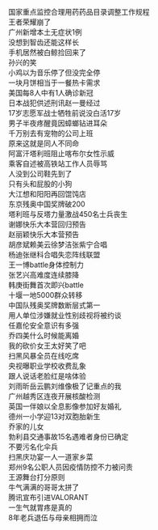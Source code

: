 国家重点监控合理用药药品目录调整工作规程  
王者荣耀崩了  
广州新增本土无症状1例  
没想到智齿还能这样长  
手机居然被白鲸捡回来了  
孙兴的笑  
小鸡以为音乐停了但没完全停  
一块月饼相当于一餐热卡需求  
美国每8人中有1人确诊新冠  
日本战犯供述刑讯赵一曼经过  
17岁志愿军战士牺牲前说没白活17岁  
男子半夜疼醒竟因蟑螂钻进耳朵  
千万别去有宠物的公司上班  
原来这就是同人不同命  
阿富汗塔利班阻止喀布尔女性示威  
乘客自述被高铁站工作人员辱骂  
人没到公司鞋先到了  
只有头和屁股的小狗  
大江想和阳阳再回馄饨店  
东京残奥中国奖牌破200  
塔利班与反塔力量激战450名士兵丧生  
谢娜快乐大本营回归预告  
赵丽颖快乐大本营预告  
胡彦斌赖美云徐梦洁张紫宁合唱  
杨迪张继科合唱失恋阵线联盟  
王一博battle身体控制力  
张艺兴高难度连续膝降  
韩庚街舞首次即兴battle  
十堰一地5000群众转移  
中国队残奥奖牌数断层式第一  
用人单位涉嫌就业性别歧视将被约谈  
任嘉伦安全意识有多强  
乔四美什么时候能离婚  
我的砍价女王太好笑了吧  
扫黑风暴全员在线吃席  
央视曝职业学校收费乱象  
跟人说话老脸红是啥体验  
刘雨昕岳云鹏刘维像极了记重点的我  
广州越秀区连夜开展核酸检测  
英国一伴娘以全息影像参加好友婚礼  
德州一小学迎13对双胞胎新生  
乔家的儿女  
勃利县交通事故15名遇难者身份已确定  
不要污名化伞兵  
扫黑庆功宴一人一道家乡菜  
郑州9名公职人员因疫情防控不力被问责  
王源舞台打分原则  
牛气满满的哥哥太拼了  
腾讯宣布引进VALORANT  
一生气就胃疼是真的  
8年老兵退伍与母亲相拥而泣  

